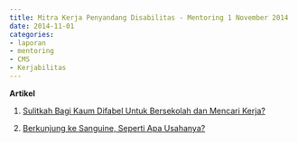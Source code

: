 ```yaml
---
title: Mitra Kerja Penyandang Disabilitas - Mentoring 1 November 2014
date: 2014-11-01
categories:
- laporan
- mentoring
- CMS
- Kerjabilitas
---
```


**Artikel**

1. [Sulitkah Bagi Kaum Difabel Untuk Bersekolah dan Mencari Kerja?](http://ciptamedia.org/sulitkah-bagi-kaum-difabel-untuk-bersekolah-dan-mencari-kerja/)

2. [Berkunjung ke Sanguine, Seperti Apa Usahanya?](http://ciptamedia.org/berkunjung-ke-sanguine-seperti-apa-usahanya/)
